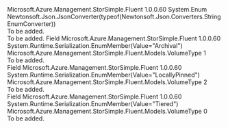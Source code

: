 <Type Name="VolumeType" FullName="Microsoft.Azure.Management.StorSimple.Fluent.Models.VolumeType">
  <TypeSignature Language="C#" Value="public enum VolumeType" />
  <TypeSignature Language="ILAsm" Value=".class public auto ansi sealed VolumeType extends System.Enum" />
  <TypeSignature Language="DocId" Value="T:Microsoft.Azure.Management.StorSimple.Fluent.Models.VolumeType" />
  <TypeSignature Language="VB.NET" Value="Public Enum VolumeType" />
  <TypeSignature Language="F#" Value="type VolumeType = " />
  <AssemblyInfo>
    <AssemblyName>Microsoft.Azure.Management.StorSimple.Fluent</AssemblyName>
    <AssemblyVersion>1.0.0.60</AssemblyVersion>
  </AssemblyInfo>
  <Base>
    <BaseTypeName>System.Enum</BaseTypeName>
  </Base>
  <Attributes>
    <Attribute>
      <AttributeName>Newtonsoft.Json.JsonConverter(typeof(Newtonsoft.Json.Converters.StringEnumConverter))</AttributeName>
    </Attribute>
  </Attributes>
  <Docs>
    <summary>To be added.</summary>
    <remarks>To be added.</remarks>
  </Docs>
  <Members>
    <Member MemberName="Archival">
      <MemberSignature Language="C#" Value="Archival" />
      <MemberSignature Language="ILAsm" Value=".field public static literal valuetype Microsoft.Azure.Management.StorSimple.Fluent.Models.VolumeType Archival = int32(1)" />
      <MemberSignature Language="DocId" Value="F:Microsoft.Azure.Management.StorSimple.Fluent.Models.VolumeType.Archival" />
      <MemberSignature Language="VB.NET" Value="Archival" />
      <MemberSignature Language="F#" Value="Archival = 1" Usage="Microsoft.Azure.Management.StorSimple.Fluent.Models.VolumeType.Archival" />
      <MemberType>Field</MemberType>
      <AssemblyInfo>
        <AssemblyName>Microsoft.Azure.Management.StorSimple.Fluent</AssemblyName>
        <AssemblyVersion>1.0.0.60</AssemblyVersion>
      </AssemblyInfo>
      <Attributes>
        <Attribute>
          <AttributeName>System.Runtime.Serialization.EnumMember(Value="Archival")</AttributeName>
        </Attribute>
      </Attributes>
      <ReturnValue>
        <ReturnType>Microsoft.Azure.Management.StorSimple.Fluent.Models.VolumeType</ReturnType>
      </ReturnValue>
      <MemberValue>1</MemberValue>
      <Docs>
        <summary>To be added.</summary>
      </Docs>
    </Member>
    <Member MemberName="LocallyPinned">
      <MemberSignature Language="C#" Value="LocallyPinned" />
      <MemberSignature Language="ILAsm" Value=".field public static literal valuetype Microsoft.Azure.Management.StorSimple.Fluent.Models.VolumeType LocallyPinned = int32(2)" />
      <MemberSignature Language="DocId" Value="F:Microsoft.Azure.Management.StorSimple.Fluent.Models.VolumeType.LocallyPinned" />
      <MemberSignature Language="VB.NET" Value="LocallyPinned" />
      <MemberSignature Language="F#" Value="LocallyPinned = 2" Usage="Microsoft.Azure.Management.StorSimple.Fluent.Models.VolumeType.LocallyPinned" />
      <MemberType>Field</MemberType>
      <AssemblyInfo>
        <AssemblyName>Microsoft.Azure.Management.StorSimple.Fluent</AssemblyName>
        <AssemblyVersion>1.0.0.60</AssemblyVersion>
      </AssemblyInfo>
      <Attributes>
        <Attribute>
          <AttributeName>System.Runtime.Serialization.EnumMember(Value="LocallyPinned")</AttributeName>
        </Attribute>
      </Attributes>
      <ReturnValue>
        <ReturnType>Microsoft.Azure.Management.StorSimple.Fluent.Models.VolumeType</ReturnType>
      </ReturnValue>
      <MemberValue>2</MemberValue>
      <Docs>
        <summary>To be added.</summary>
      </Docs>
    </Member>
    <Member MemberName="Tiered">
      <MemberSignature Language="C#" Value="Tiered" />
      <MemberSignature Language="ILAsm" Value=".field public static literal valuetype Microsoft.Azure.Management.StorSimple.Fluent.Models.VolumeType Tiered = int32(0)" />
      <MemberSignature Language="DocId" Value="F:Microsoft.Azure.Management.StorSimple.Fluent.Models.VolumeType.Tiered" />
      <MemberSignature Language="VB.NET" Value="Tiered" />
      <MemberSignature Language="F#" Value="Tiered = 0" Usage="Microsoft.Azure.Management.StorSimple.Fluent.Models.VolumeType.Tiered" />
      <MemberType>Field</MemberType>
      <AssemblyInfo>
        <AssemblyName>Microsoft.Azure.Management.StorSimple.Fluent</AssemblyName>
        <AssemblyVersion>1.0.0.60</AssemblyVersion>
      </AssemblyInfo>
      <Attributes>
        <Attribute>
          <AttributeName>System.Runtime.Serialization.EnumMember(Value="Tiered")</AttributeName>
        </Attribute>
      </Attributes>
      <ReturnValue>
        <ReturnType>Microsoft.Azure.Management.StorSimple.Fluent.Models.VolumeType</ReturnType>
      </ReturnValue>
      <MemberValue>0</MemberValue>
      <Docs>
        <summary>To be added.</summary>
      </Docs>
    </Member>
  </Members>
</Type>